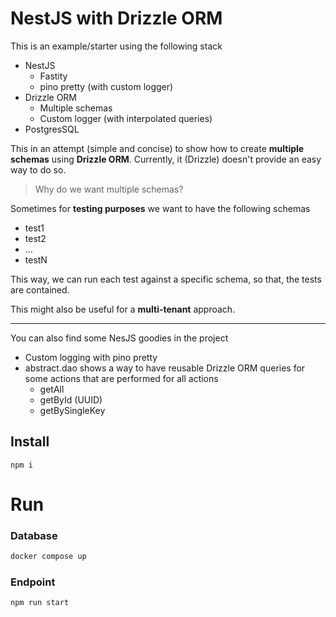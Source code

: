 # NestJS with Drizzle ORM

This is an example/starter using the following stack
* NestJS
  * Fastity
  * pino pretty (with custom logger)
* Drizzle ORM
  * Multiple schemas
  * Custom logger (with interpolated queries)
* PostgresSQL

This in an attempt (simple and concise) to show how to create **multiple schemas** using **Drizzle ORM**. Currently, it (Drizzle) doesn't provide an easy way to do so.

> Why do we want multiple schemas?

Sometimes for **testing purposes** we want to have the following schemas

* test1
* test2 
* ...
* testN

This way, we can run each test against a specific schema, so that, the tests are contained.

This might also be useful for a **multi-tenant** approach. 

---

You can also find some NesJS goodies in the project

* Custom logging with pino pretty
* abstract.dao shows a way to have reusable Drizzle ORM queries for some actions that are performed for all actions
  * getAll
  * getById (UUID)
  * getBySingleKey

## Install

```
npm i
```

#  Run 

### Database

```bash
docker compose up
```

### Endpoint

```bash
npm run start
```

